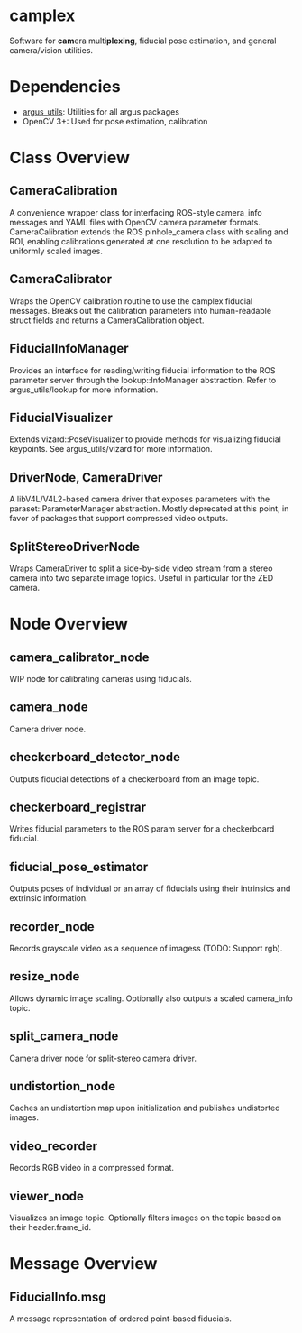 # camplex
Software for **cam**era multi**plexing**, fiducial pose estimation, and general camera/vision utilities.

# Dependencies
* [argus_utils](https://github.com/Humhu/argus_utils): Utilities for all argus packages
* OpenCV 3+: Used for pose estimation, calibration

# Class Overview
## CameraCalibration 
A convenience wrapper class for interfacing ROS-style camera_info messages and YAML files with OpenCV camera parameter formats. CameraCalibration extends the ROS pinhole_camera class with scaling and ROI, enabling calibrations generated at one resolution to be adapted to uniformly scaled images.

## CameraCalibrator
Wraps the OpenCV calibration routine to use the camplex fiducial messages. Breaks out the calibration parameters into human-readable struct fields and returns a CameraCalibration object.

## FiducialInfoManager
Provides an interface for reading/writing fiducial information to the ROS parameter server through the lookup::InfoManager abstraction. Refer to argus_utils/lookup for more information.

## FiducialVisualizer
Extends vizard::PoseVisualizer to provide methods for visualizing fiducial keypoints. See argus_utils/vizard for more information.

## DriverNode, CameraDriver
A libV4L/V4L2-based camera driver that exposes parameters with the paraset::ParameterManager abstraction. Mostly deprecated at this point, in favor of packages that support compressed video outputs.

## SplitStereoDriverNode
Wraps CameraDriver to split a side-by-side video stream from a stereo camera into two separate image topics. Useful in particular for the ZED camera.

# Node Overview
## camera_calibrator_node
WIP node for calibrating cameras using fiducials.

## camera_node
Camera driver node.

## checkerboard_detector_node
Outputs fiducial detections of a checkerboard from an image topic.

## checkerboard_registrar
Writes fiducial parameters to the ROS param server for a checkerboard fiducial.

## fiducial_pose_estimator
Outputs poses of individual or an array of fiducials using their intrinsics and extrinsic information.

## recorder_node
Records grayscale video as a sequence of imagess (TODO: Support rgb).

## resize_node
Allows dynamic image scaling. Optionally also outputs a scaled camera_info topic.

## split_camera_node
Camera driver node for split-stereo camera driver.

## undistortion_node
Caches an undistortion map upon initialization and publishes undistorted images.

## video_recorder
Records RGB video in a compressed format.

## viewer_node
Visualizes an image topic. Optionally filters images on the topic based on their header.frame_id.

# Message Overview
## FiducialInfo.msg
A message representation of ordered point-based fiducials.